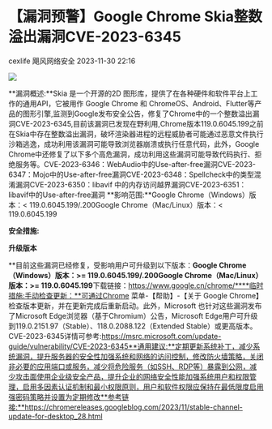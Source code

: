 #  【漏洞预警】Google Chrome Skia整数溢出漏洞CVE-2023-6345   
cexlife  飓风网络安全   2023-11-30 22:16  
  
![](https://mmbiz.qpic.cn/mmbiz_png/ibhQpAia4xu00IqDebpsia8l110YkOr5vSykcaRtiagKzmcXTuRQ8l7zLfIicSSzHiab1s7eJBu1FdaBn91x1ic73r1ibA/640?wx_fmt=png&from=appmsg "")  
  
**漏洞概述:**Skia 是一个开源的2D 图形库，提供了在各种硬件和软件平台上工作的通用API，它被用作 Google Chrome 和 ChromeOS、Android、Flutter等产品的图形引擎,监测到Google发布安全公告，修复了Chrome中的一个整数溢出漏洞CVE-2023-6345,目前该漏洞已发现在野利用,Chrome版本119.0.6045.199之前在Skia中存在整数溢出漏洞，破坏渲染器进程的远程威胁者可能通过恶意文件执行沙箱逃逸，成功利用该漏洞可能导致浏览器崩溃或执行任意代码，此外，Google Chrome中还修复了以下多个高危漏洞，成功利用这些漏洞可能导致代码执行、拒绝服务等。CVE-2023-6346：WebAudio中的Use-after-free漏洞CVE-2023-6347：Mojo中的Use-after-free漏洞CVE-2023-6348：Spellcheck中的类型混淆漏洞CVE-2023-6350：libavif 中的内存访问越界漏洞CVE-2023-6351：libavif中的Use-after-free漏洞 **影响范围:**Google Chrome（Windows）版本：< 119.0.6045.199/.200Google Chrome（Mac/Linux）版本：< 119.0.6045.199  
  
**安全措施:**  
  
**升级版本**  
  
**目前这些漏洞已经修复，受影响用户可升级到以下版本：**Google Chrome（Windows）版本：>= 119.0.6045.199/.200Google Chrome（Mac/Linux）版本：>= 119.0.6045.199**下载链接：https://www.google.cn/chrome/****临时措施:手动检查更新：**可通过Chrome 菜单-【帮助】-【关于 Google Chrome】检查版本更新，并在更新完成后重新启动。此外，Microsoft 也针对这些漏洞发布了Microsoft Edge浏览器（基于Chromium）公告，Microsoft Edge用户可升级到119.0.2151.97（Stable）、118.0.2088.122（Extended Stable）或更高版本。CVE-2023-6345详情可参考:https://msrc.microsoft.com/update-guide/vulnerability/CVE-2023-6345**通用建议:**定期更新系统补丁，减少系统漏洞，提升服务器的安全性加强系统和网络的访问控制，修改防火墙策略，关闭非必要的应用端口或服务，减少将危险服务（如SSH、RDP等）暴露到公网，减少攻击面使用企业级安全产品，提升企业的网络安全性能加强系统用户和权限管理，启用多因素认证机制和最小权限原则，用户和软件权限应保持在最低限度启用强密码策略并设置为定期修改**参考链接:**https://chromereleases.googleblog.com/2023/11/stable-channel-update-for-desktop_28.html  
  
